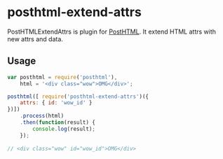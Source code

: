 # posthtml-extend-attrs

PostHTMLExtendAttrs is plugin for [PostHTML](https://github.com/posthtml/posthtml). It extend HTML attrs with new attrs and data.

## Usage

``` javascript
var posthtml = require('posthtml'),
	html = '<div class="wow">OMG</div>';    

posthtml([ require('posthtml-extend-attrs')({
	attrs: { id: 'wow_id' }
})])
    .process(html)
    .then(function(result) {
        console.log(result);
    });
    
// <div class="wow" id="wow_id">OMG</div>
```
